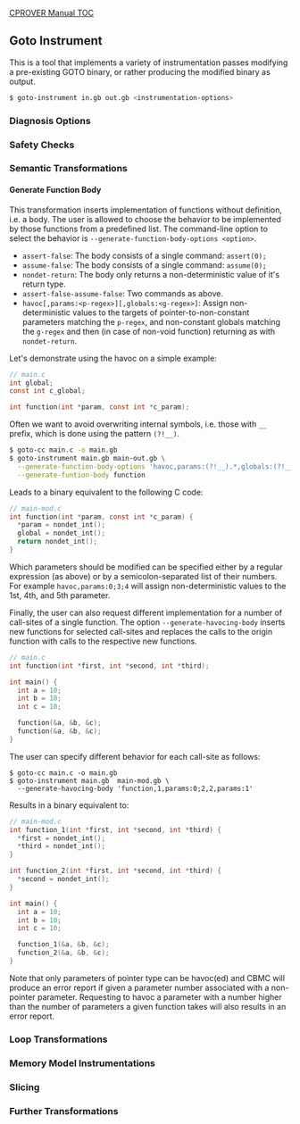 [CPROVER Manual TOC](../../)

## Goto Instrument

This is a tool that implements a variety of instrumentation passes modifying a
pre-existing GOTO binary, or rather producing the modified binary as output.

```sh
$ goto-instrument in.gb out.gb <instrumentation-options>
```

### Diagnosis Options

### Safety Checks

### Semantic Transformations

#### Generate Function Body

This transformation inserts implementation of functions without definition, i.e.
a body. The user is allowed to choose the behavior to be implemented by those
functions from a predefined list. The command-line option to select the behavior
is `--generate-function-body-options <option>`.

- `assert-false`: The body consists of a single command: `assert(0);`
- `assume-false`: The body consists of a single command: `assume(0);`
- `nondet-return`: The body only returns a non-deterministic value of it's
  return type.
- `assert-false-assume-false`: Two commands as above.
- `havoc[,params:<p-regex>][,globals:<g-regex>]`: Assign non-deterministic
  values to the targets of pointer-to-non-constant parameters matching the
  `p-regex`, and non-constant globals matching the `g-regex` and then (in case
  of non-void function) returning as with `nondet-return`.

Let's demonstrate using the havoc on a simple example:

```C
// main.c
int global;
const int c_global;

int function(int *param, const int *c_param);
```

Often we want to avoid overwriting internal symbols, i.e. those with `__`
prefix, which is done using the pattern `(?!__)`.

```sh
$ goto-cc main.c -o main.gb
$ goto-instrument main.gb main-out.gb \
  --generate-function-body-options 'havoc,params:(?!__).*,globals:(?!__).*' \
  --generate-funtion-body function
```

Leads to a binary equivalent to the following C code:

```C
// main-mod.c
int function(int *param, const int *c_param) {
  *param = nondet_int();
  global = nondet_int();
  return nondet_int();
}
```

Which parameters should be modified can be specified either by a regular
expression (as above) or by a semicolon-separated list of their numbers. For
example `havoc,params:0;3;4` will assign non-deterministic values to the 1st,
4th, and 5th parameter.

Finally, the user can also request different implementation for a number of
call-sites of a single function. The option `--generate-havocing-body` inserts
new functions for selected call-sites and replaces the calls to the origin
function with calls to the respective new functions.

```C
// main.c
int function(int *first, int *second, int *third);

int main() {
  int a = 10;
  int b = 10;
  int c = 10;

  function(&a, &b, &c);
  function(&a, &b, &c);
}
```

The user can specify different behavior for each call-site as follows:

```
$ goto-cc main.c -o main.gb
$ goto-instrument main.gb  main-mod.gb \
  --generate-havocing-body 'function,1,params:0;2,2,params:1'
```

Results in a binary equivalent to:

```C
// main-mod.c
int function_1(int *first, int *second, int *third) {
  *first = nondet_int();
  *third = nondet_int();
}

int function_2(int *first, int *second, int *third) {
  *second = nondet_int();
}

int main() {
  int a = 10;
  int b = 10;
  int c = 10;

  function_1(&a, &b, &c);
  function_2(&a, &b, &c);
}
```

Note that only parameters of pointer type can be havoc(ed) and CBMC will produce
an error report if given a parameter number associated with a non-pointer
parameter. Requesting to havoc a parameter with a number higher than the number
of parameters a given function takes will also results in an error report.

### Loop Transformations

### Memory Model Instrumentations

### Slicing

### Further Transformations
